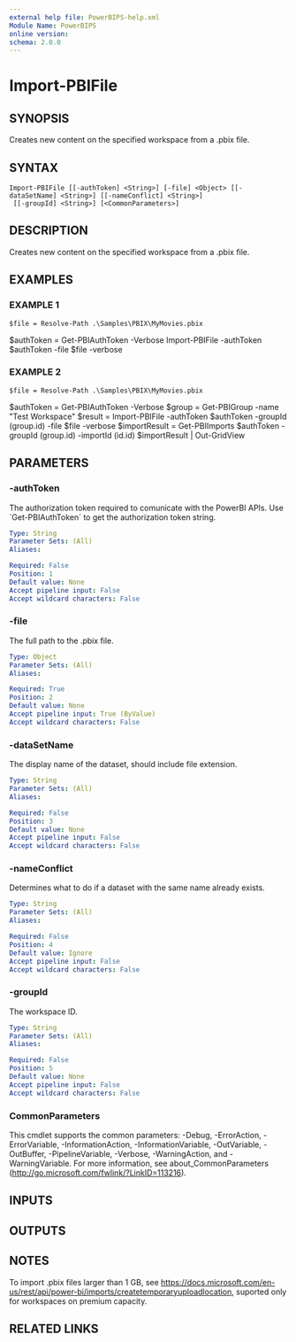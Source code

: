 ```yaml
---
external help file: PowerBIPS-help.xml
Module Name: PowerBIPS
online version:
schema: 2.0.0
---
```


# Import-PBIFile

## SYNOPSIS
Creates new content on the specified workspace from a .pbix file.

## SYNTAX

```
Import-PBIFile [[-authToken] <String>] [-file] <Object> [[-dataSetName] <String>] [[-nameConflict] <String>]
 [[-groupId] <String>] [<CommonParameters>]
```

## DESCRIPTION
Creates new content on the specified workspace from a .pbix file.

## EXAMPLES

### EXAMPLE 1
```
$file = Resolve-Path .\Samples\PBIX\MyMovies.pbix
```

$authToken = Get-PBIAuthToken -Verbose
Import-PBIFile -authToken $authToken -file $file -verbose

### EXAMPLE 2
```
$file = Resolve-Path .\Samples\PBIX\MyMovies.pbix
```

$authToken = Get-PBIAuthToken -Verbose
$group = Get-PBIGroup -name "Test Workspace"
$result = Import-PBIFile -authToken $authToken -groupId $($group.id) -file $file -verbose
$importResult = Get-PBIImports $authToken -groupId $($group.id) -importId $($id.id)
$importResult | Out-GridView

## PARAMETERS

### -authToken
The authorization token required to comunicate with the PowerBI APIs.
Use \`Get-PBIAuthToken\` to get the authorization token string.

```yaml
Type: String
Parameter Sets: (All)
Aliases:

Required: False
Position: 1
Default value: None
Accept pipeline input: False
Accept wildcard characters: False
```

### -file
The full path to the .pbix file.

```yaml
Type: Object
Parameter Sets: (All)
Aliases:

Required: True
Position: 2
Default value: None
Accept pipeline input: True (ByValue)
Accept wildcard characters: False
```

### -dataSetName
The display name of the dataset, should include file extension.

```yaml
Type: String
Parameter Sets: (All)
Aliases:

Required: False
Position: 3
Default value: None
Accept pipeline input: False
Accept wildcard characters: False
```

### -nameConflict
Determines what to do if a dataset with the same name already exists.

```yaml
Type: String
Parameter Sets: (All)
Aliases:

Required: False
Position: 4
Default value: Ignore
Accept pipeline input: False
Accept wildcard characters: False
```

### -groupId
The workspace ID.

```yaml
Type: String
Parameter Sets: (All)
Aliases:

Required: False
Position: 5
Default value: None
Accept pipeline input: False
Accept wildcard characters: False
```

### CommonParameters
This cmdlet supports the common parameters: -Debug, -ErrorAction, -ErrorVariable, -InformationAction, -InformationVariable, -OutVariable, -OutBuffer, -PipelineVariable, -Verbose, -WarningAction, and -WarningVariable.
For more information, see about_CommonParameters (http://go.microsoft.com/fwlink/?LinkID=113216).

## INPUTS

## OUTPUTS

## NOTES
To import .pbix files larger than 1 GB, see https://docs.microsoft.com/en-us/rest/api/power-bi/imports/createtemporaryuploadlocation, suported only for workspaces on premium capacity.

## RELATED LINKS
